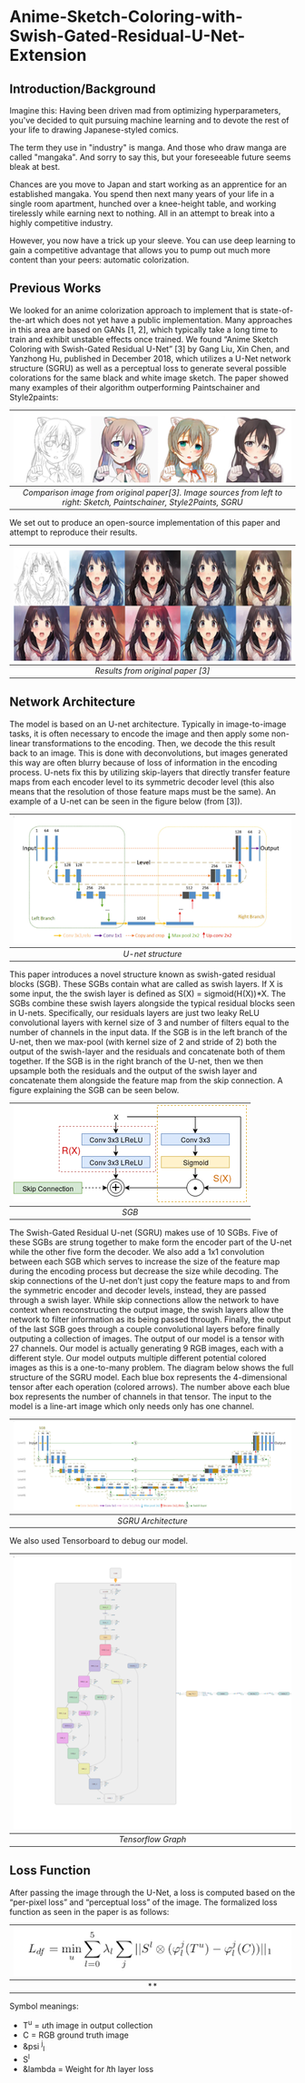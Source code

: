 # Anime-Sketch-Coloring-with-Swish-Gated-Residual-U-Net-Extension

## Introduction/Background
Imagine this:
Having been driven mad from optimizing hyperparameters, you've decided to quit pursuing machine learning and to devote the rest of your life to drawing Japanese-styled comics.

The term they use in "industry" is manga. And those who draw manga are called "mangaka".
And sorry to say this, but your foreseeable future seems bleak at best.

Chances are you move to Japan and start working as an apprentice for an established mangaka. You spend then next many years of your life in a single room apartment, hunched over a knee-height table, and working tirelessly while earning next to nothing. All in an attempt to break into a highly competitive industry.

However, you now have a trick up your sleeve. You can use deep learning to gain a competitive advantage that allows you to pump out much more content than your peers: automatic colorization.

## Previous Works
We looked for an anime colorization approach to implement that is state-of-the-art which does not yet have a public implementation. Many approaches in this area are based on GANs [1, 2], which typically take a long time to train and exhibit unstable effects once trained. We found “Anime Sketch Coloring with Swish-Gated Residual U-Net” [3] by Gang Liu, Xin Chen, and Yanzhong Hu, published in December 2018, which utilizes a U-Net network structure (SGRU) as well as a perceptual loss to generate several possible colorations for the same black and white image sketch. The paper showed many examples of their algorithm outperforming Paintschainer and Style2paints:

| ![whoops](https://raw.githubusercontent.com/Pizzorni/Anime-Sketch-Coloring-with-Swish-Gated-Residual-U-Net-Extension/master/BlogImg/img1.png) | 
|:--:| 
| *Comparison image from original paper[3]. Image sources from left to right: Sketch, Paintschainer, Style2Paints, SGRU* |

We set out to produce an open-source implementation of this paper and attempt to reproduce their results.

| ![whoops2](https://raw.githubusercontent.com/Pizzorni/Anime-Sketch-Coloring-with-Swish-Gated-Residual-U-Net-Extension/master/BlogImg/img2.png) | 
|:--:| 
| *Results from original paper [3]* |

## Network Architecture
The model is based on an U-net architecture. Typically in image-to-image tasks, it is often necessary to encode the image and then apply some non-linear transformations to the encoding. Then, we decode the this result back to an image. This is done with deconvolutions, but images generated this way are often blurry because of loss of information in the encoding process. U-nets fix this by utilizing skip-layers that directly transfer feature maps from each encoder level to its symmetric decoder level (this also means that the resolution of those feature maps must be the same). An example of a U-net can be seen in the figure below (from [3]).

| ![whoops3](https://raw.githubusercontent.com/Pizzorni/Anime-Sketch-Coloring-with-Swish-Gated-Residual-U-Net-Extension/master/BlogImg/img3.png) | 
|:--:| 
| *U-net structure* |

This paper introduces a novel structure known as swish-gated residual blocks (SGB). These SGBs contain what are called as swish layers. If X is some input, the the swish layer is defined as S(X) = sigmoid(H(X))*X. The SGBs combine these swish layers alongside the typical residual blocks seen in U-nets. Specifically, our residuals layers are just two leaky ReLU convolutional layers with kernel size of 3 and number of filters equal to the number of channels in the input data. If the SGB is in the left branch of the U-net, then we max-pool (with kernel size of 2 and stride of 2) both the output of the swish-layer and the residuals and concatenate both of them together. If the SGB is in the right branch of the U-net, then we then upsample both the residuals and the output of the swish layer and concatenate them alongside the feature map from the skip connection. A figure explaining the SGB can be seen below.

| ![whoops4](https://raw.githubusercontent.com/Pizzorni/Anime-Sketch-Coloring-with-Swish-Gated-Residual-U-Net-Extension/master/BlogImg/img4.png) | 
|:--:| 
| *SGB* |

The Swish-Gated Residual U-net (SGRU) makes use of 10 SGBs. Five of these SGBs are strung together to make form the encoder part of the U-net while the other five form the decoder. We also add a 1x1 convolution between each SGB which serves to increase the size of the feature map during the encoding process but decrease the size while decoding. The skip connections of the U-net don’t just copy the feature maps to and from the symmetric encoder and decoder levels, instead, they are passed through a swish layer. While skip connections allow the network to have context when reconstructing the output image, the swish layers allow the network to filter information as its being passed through. Finally, the output of the last SGB goes through a couple convolutional layers before finally outputing a collection of images. The output of our model is a tensor with 27 channels. Our model is actually generating 9 RGB images, each with a different style. Our model outputs multiple different potential colored images as this is a one-to-many problem. The diagram below shows the full structure of the SGRU model. Each blue box represents the 4-dimensional tensor after each operation (colored arrows). The number above each blue box represents the number of channels in that tensor. The input to the model is a line-art image which only needs only has one channel. 

| ![whoops5](https://raw.githubusercontent.com/Pizzorni/Anime-Sketch-Coloring-with-Swish-Gated-Residual-U-Net-Extension/master/BlogImg/img5.png) | 
|:--:| 
| *SGRU Architecture* |

We also used Tensorboard to debug our model. 

| ![whoops6](https://raw.githubusercontent.com/Pizzorni/Anime-Sketch-Coloring-with-Swish-Gated-Residual-U-Net-Extension/master/BlogImg/img6.png) | 
|:--:| 
| *Tensorflow Graph* |

## Loss Function
After passing the image through the U-Net, a loss is computed based on the “per-pixel loss” and “perceptual loss” of the image. The formalized loss function as seen in the paper is as follows:

| ![whoops7](https://raw.githubusercontent.com/Pizzorni/Anime-Sketch-Coloring-with-Swish-Gated-Residual-U-Net-Extension/master/BlogImg/img7.png) | 
|:--:| 
| ** |

Symbol meanings:
* T<sup>u</sup> = *u*th image in output collection
* C = RGB ground truth image
* &psi <sup>j</sup><sub>l</sub>
* S<sup>l</sup>
* &lambda = Weight for *l*th layer loss
